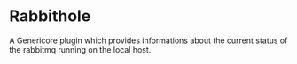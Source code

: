 Rabbithole
=========
A Genericore plugin which provides informations about the current status of
the rabbitmq running on the local host.
